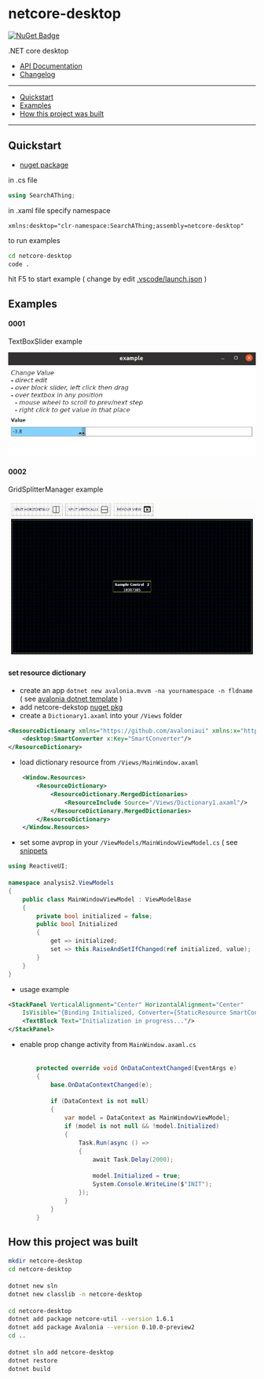 # netcore-desktop

[![NuGet Badge](https://buildstats.info/nuget/netcore-desktop)](https://www.nuget.org/packages/netcore-desktop/)

.NET core desktop

- [API Documentation](https://devel0.github.io/netcore-desktop/api/SearchAThing.html)
- [Changelog](https://github.com/devel0/netcore-desktop/commits/master)

<hr/>

- [Quickstart](#quickstart)
- [Examples](#examples)
- [How this project was built](#how-this-project-was-built)

<hr/>

## Quickstart

- [nuget package](https://www.nuget.org/packages/netcore-desktop/)

in .cs file

```csharp
using SearchAThing;
```

in .xaml file specify namespace

```
xmlns:desktop="clr-namespace:SearchAThing;assembly=netcore-desktop"
```

to run examples

```sh
cd netcore-desktop
code .
```

hit F5 to start example ( change by edit [.vscode/launch.json](.vscode/launch.json) )

## Examples

#### 0001

TextBoxSlider example

![](data/img/example-0001.png)

#### 0002

GridSplitterManager example

![](data/img/example-0002.gif)

#### set resource dictionary

- create an app `dotnet new avalonia.mvvm -na yournamespace -n fldname` ( see [avalonia dotnet template](https://github.com/AvaloniaUI/avalonia-dotnet-templates) )
- add netcore-dekstop [nuget pkg](https://www.nuget.org/packages/netcore-desktop/)
- create a `Dictionary1.axaml` into your `/Views` folder

```xml
<ResourceDictionary xmlns="https://github.com/avaloniaui" xmlns:x="http://schemas.microsoft.com/winfx/2006/xaml" xmlns:local="clr-namespace:analysis2" xmlns:desktop="clr-namespace:SearchAThing;assembly=netcore-desktop">
    <desktop:SmartConverter x:Key="SmartConverter"/>
</ResourceDictionary>
```

- load dictionary resource from `/Views/MainWindow.axaml`

```xml
    <Window.Resources>
        <ResourceDictionary>
            <ResourceDictionary.MergedDictionaries>
                <ResourceInclude Source="/Views/Dictionary1.axaml"/>
            </ResourceDictionary.MergedDictionaries>
        </ResourceDictionary>
    </Window.Resources>
```

- set some avprop in your `/ViewModels/MainWindowViewModel.cs` ( see [snippets](https://github.com/devel0/knowledge/blob/d99c7ce2b110848307bd74d09da66e1190355df5/doc/vscode-tips.md#snippets)

```csharp
using ReactiveUI;

namespace analysis2.ViewModels
{
    public class MainWindowViewModel : ViewModelBase
    {
        private bool initialized = false;    
        public bool Initialized
        {
            get => initialized;
            set => this.RaiseAndSetIfChanged(ref initialized, value);
        }
    }
}
```

- usage example

```xml
<StackPanel VerticalAlignment="Center" HorizontalAlignment="Center" 
    IsVisible="{Binding Initialized, Converter={StaticResource SmartConverter}, ConverterParameter=true false true}">
    <TextBlock Text="Initialization in progress..."/>
</StackPanel>
```

- enable prop change activity from `MainWindow.axaml.cs`

```csharp

        protected override void OnDataContextChanged(EventArgs e)
        {
            base.OnDataContextChanged(e);

            if (DataContext is not null)
            {
                var model = DataContext as MainWindowViewModel;
                if (model is not null && !model.Initialized)
                {
                    Task.Run(async () =>
                    {
                        await Task.Delay(2000);

                        model.Initialized = true;
                        System.Console.WriteLine($"INIT");
                    });
                }
            }
        }
```

## How this project was built

```sh
mkdir netcore-desktop
cd netcore-desktop

dotnet new sln
dotnet new classlib -n netcore-desktop

cd netcore-desktop
dotnet add package netcore-util --version 1.6.1
dotnet add package Avalonia --version 0.10.0-preview2
cd ..

dotnet sln add netcore-desktop
dotnet restore
dotnet build
```
